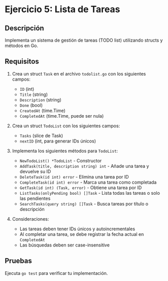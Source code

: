 # Ejercicio 5: Lista de Tareas

## Descripción
Implementa un sistema de gestión de tareas (TODO list) utilizando structs y métodos en Go.

## Requisitos
1. Crea un struct `Task` en el archivo `todolist.go` con los siguientes campos:
   - `ID` (int)
   - `Title` (string)
   - `Description` (string)
   - `Done` (bool)
   - `CreatedAt` (time.Time)
   - `CompletedAt` (time.Time, puede ser nula)

2. Crea un struct `TodoList` con los siguientes campos:
   - `Tasks` (slice de Task)
   - `nextID` (int, para generar IDs únicos)

3. Implementa los siguientes métodos para `TodoList`:
   - `NewTodoList() *TodoList` - Constructor
   - `AddTask(title, description string) int` - Añade una tarea y devuelve su ID
   - `DeleteTask(id int) error` - Elimina una tarea por ID
   - `CompleteTask(id int) error` - Marca una tarea como completada
   - `GetTask(id int) (Task, error)` - Obtiene una tarea por ID
   - `ListTasks(onlyPending bool) []Task` - Lista todas las tareas o solo las pendientes
   - `SearchTasks(query string) []Task` - Busca tareas por título o descripción

4. Consideraciones:
   - Las tareas deben tener IDs únicos y autoincrementales
   - Al completar una tarea, se debe registrar la fecha actual en `CompletedAt`
   - Las búsquedas deben ser case-insensitive

## Pruebas
Ejecuta `go test` para verificar tu implementación.
